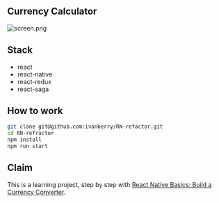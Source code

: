 ## Currency Calculator

![screen.png](https://i.loli.net/2017/08/26/59a16b454c8c2.png)

## Stack
- react
- react-native
- react-redux
- react-saga

## How to work

```bash
git clone git@github.com:ivanberry/RN-refactor.git
cd RN-refractor
npm install
npm run start
```

## Claim
This is a learning project, step by step with [React Native Basics: Build a Currency Converter](http://learn.handlebarlabs.com/courses/175915/lectures/2643137).
